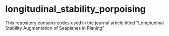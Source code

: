 # longitudinal_stability_porpoising
This repository contains codes used in the journal article titled "Longitudinal Stability Augmentation of Seaplanes in Planing"
